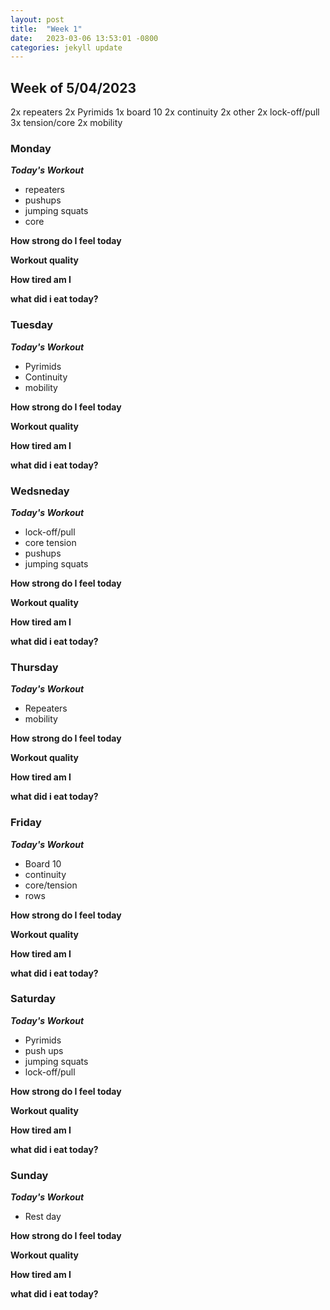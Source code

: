 ```yaml
---
layout: post
title:  "Week 1"
date:   2023-03-06 13:53:01 -0800
categories: jekyll update
---
```



## Week of 5/04/2023
 
 2x repeaters
 2x Pyrimids
 1x board 10
 2x continuity
 2x other
 2x lock-off/pull
 3x tension/core
 2x mobility


### Monday

  ***Today's Workout***
  - repeaters
  - pushups
  - jumping squats
  - core
  
  **How strong do I feel today**

  **Workout quality**

  **How tired am I**

  **what did i eat today?**

### Tuesday

  ***Today's Workout***
  - Pyrimids
  - Continuity
  - mobility


  
  **How strong do I feel today**

  **Workout quality**

  **How tired am I**

  **what did i eat today?**

### Wedsneday 

  ***Today's Workout***
  - lock-off/pull
  - core tension
  - pushups
  - jumping squats
  
  **How strong do I feel today**

  **Workout quality**

  **How tired am I**

  **what did i eat today?**

### Thursday

  ***Today's Workout***
  - Repeaters
  - mobility
  
  **How strong do I feel today**

  **Workout quality**

  **How tired am I**

  **what did i eat today?**

### Friday

  ***Today's Workout***
  - Board 10
  - continuity
  - core/tension
  - rows
  
  **How strong do I feel today**

  **Workout quality**

  **How tired am I**

  **what did i eat today?**


### Saturday

  ***Today's Workout***
  - Pyrimids
  - push ups
  - jumping squats
  - lock-off/pull
  
  **How strong do I feel today**

  **Workout quality**

  **How tired am I**

  **what did i eat today?**

### Sunday

  ***Today's Workout***
  - Rest day
  
  **How strong do I feel today**

  **Workout quality**

  **How tired am I**

  **what did i eat today?**
